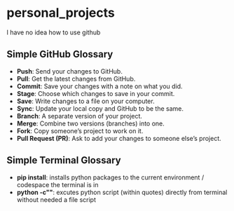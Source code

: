 # personal_projects
I have no idea how to use github

## Simple GitHub Glossary

- **Push**: Send your changes to GitHub.
- **Pull**: Get the latest changes from GitHub.
- **Commit**: Save your changes with a note on what you did.
- **Stage**: Choose which changes to save in your commit.
- **Save**: Write changes to a file on your computer.
- **Sync**: Update your local copy and GitHub to be the same.
- **Branch**: A separate version of your project.
- **Merge**: Combine two versions (branches) into one.
- **Fork**: Copy someone’s project to work on it.
- **Pull Request (PR)**: Ask to add your changes to someone else’s project.

## Simple Terminal Glossary

- **pip install**: installs python packages to the current environment / codespace the terminal is in
- **python -c""**: excutes python script (within quotes) directly from terminal without needed a file script